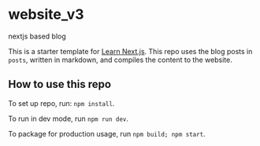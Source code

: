 # website_v3
nextjs based blog

This is a starter template for [Learn Next.js](https://nextjs.org/learn). This repo uses the blog posts in `posts`, written in markdown, and compiles the content to the website.

## How to use this repo

To set up repo, run: `npm install`.

To run in dev mode, run `npm run dev`.

To package for production usage, run `npm build; npm start`.